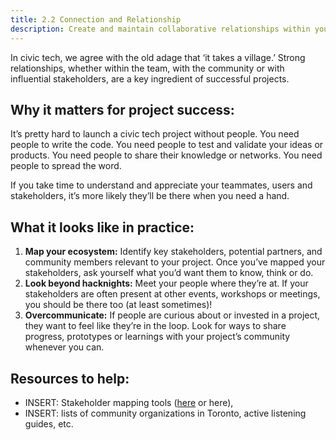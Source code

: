 ```yaml
---
title: 2.2 Connection and Relationship
description: Create and maintain collaborative relationships within your team and with the broader community.
---
```


In civic tech, we agree with the old adage that ‘it takes a village.’ Strong relationships, whether within the team, with the community or with influential stakeholders, are a key ingredient of successful projects. 

## Why it matters for project success:

It’s pretty hard to launch a civic tech project without people. You need people to write the code. You need people to test and validate your ideas or products. You need people to share their knowledge or networks. You need people to spread the word. 

If you take time to understand and appreciate your teammates, users and stakeholders, it’s more likely they’ll be there when you need a hand. 

## What it looks like in practice:

1. **Map your ecosystem:**  Identify key stakeholders, potential partners, and community members relevant to your project. Once you’ve mapped your stakeholders, ask yourself what you’d want them to know, think or do.
2. **Look beyond hacknights:**  Meet your people where they’re at. If your stakeholders are often present at other events, workshops or meetings, you should be there too (at least sometimes)!
3. **Overcommunicate:**  If people are curious about or invested in a project, they want to feel like they’re in the loop. Look for ways to share progress, prototypes or learnings with your project’s community whenever you can.

## Resources to help:

* INSERT: Stakeholder mapping tools ([here](https://lucidspark.com/blog/a-guide-to-stakeholder-mapping) or here),
* INSERT: lists of community organizations in Toronto, active listening guides, etc.